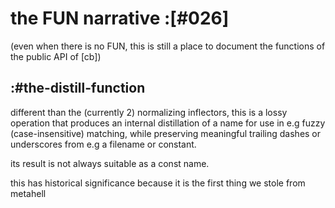 # the FUN narrative :[#026]

(even when there is no FUN, this is still a place to document the functions
of the public API of [cb])


## :#the-distill-function

different than the (currently 2) normalizing inflectors, this is a lossy
operation that produces an internal distillation of a name for use in e.g
fuzzy (case-insensitive) matching, while preserving meaningful trailing dashes
or underscores from e.g a filename or constant.

its result is not always suitable as a const name.

this has historical significance because it is the first thing we stole
from metahell
